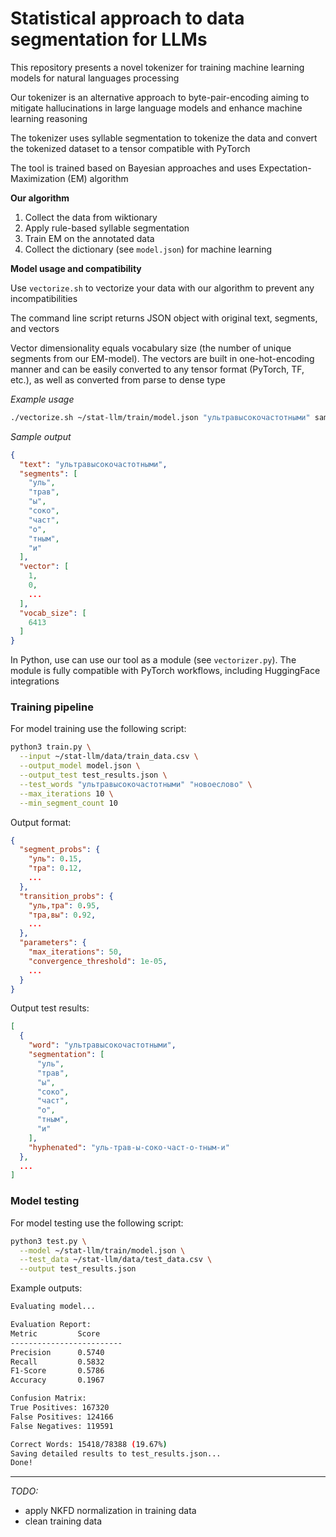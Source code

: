 # Statistical approach to data segmentation for LLMs

This repository presents a novel tokenizer for training machine learning models for natural languages processing

Our tokenizer is an alternative approach to byte-pair-encoding aiming to mitigate hallucinations in large language models and enhance machine learning reasoning 

The tokenizer uses syllable segmentation to tokenize the data and convert the tokenized dataset to a tensor compatible with PyTorch

The tool is trained based on Bayesian approaches and uses Expectation-Maximization (EM) algorithm

**Our algorithm**

1. Collect the data from wiktionary
2. Apply rule-based syllable segmentation 
3. Train EM on the annotated data
4. Collect the dictionary (see `model.json`) for machine learning

**Model usage and compatibility**

Use `vectorize.sh` to vectorize your data with our algorithm to prevent any incompatibilities

The command line script returns JSON object with original text, segments, and vectors

Vector dimensionality equals vocabulary size (the number of unique segments from our EM-model). The vectors are built in one-hot-encoding manner and can be easily converted to any tensor format (PyTorch, TF, etc.), as well as converted from parse to dense type

*Example usage*

```bash
./vectorize.sh ~/stat-llm/train/model.json "ультравысокочастотными" sample_outputs/sample_output.json json
```

*Sample output*

```json
{
  "text": "ультравысокочастотными",
  "segments": [
    "уль",
    "трав",
    "ы",
    "соко",
    "част",
    "о",
    "тным",
    "и"
  ],
  "vector": [
    1,
    0,
    ...
  ],
  "vocab_size": [
    6413
  ]
}
```

In Python, use can use our tool as a module (see `vectorizer.py`). The module is fully compatible with PyTorch workflows, including HuggingFace integrations

### Training pipeline

For model training use the following script:

```bash
python3 train.py \
  --input ~/stat-llm/data/train_data.csv \
  --output_model model.json \
  --output_test test_results.json \
  --test_words "ультравысокочастотными" "новоеслово" \
  --max_iterations 10 \
  --min_segment_count 10
```

Output format:

```json
{
  "segment_probs": {
    "уль": 0.15,
    "тра": 0.12,
    ...
  },
  "transition_probs": {
    "уль,тра": 0.95,
    "тра,вы": 0.92,
    ...
  },
  "parameters": {
    "max_iterations": 50,
    "convergence_threshold": 1e-05,
    ...
  }
}
```

Output test results:

```json
[
  {
    "word": "ультравысокочастотными",
    "segmentation": [
      "уль",
      "трав",
      "ы",
      "соко",
      "част",
      "о",
      "тным",
      "и"
    ],
    "hyphenated": "уль-трав-ы-соко-част-о-тным-и"
  },
  ...
]
```

### Model testing

For model testing use the following script:

```bash
python3 test.py \
  --model ~/stat-llm/train/model.json \
  --test_data ~/stat-llm/data/test_data.csv \
  --output test_results.json
```

Example outputs:

```bash
Evaluating model...

Evaluation Report:
Metric         Score     
-------------------------
Precision      0.5740
Recall         0.5832
F1-Score       0.5786
Accuracy       0.1967

Confusion Matrix:
True Positives: 167320
False Positives: 124166
False Negatives: 119591

Correct Words: 15418/78388 (19.67%)
Saving detailed results to test_results.json...
Done!
```

-----

*TODO:*

- apply NKFD normalization in training data
- clean training data
